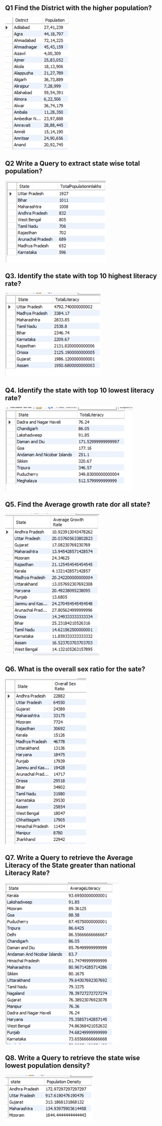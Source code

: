 ## Q1 Find the District with the higher population?

<img src ="https://raw.githubusercontent.com/Dhavaltharkar/Population_Analysis/main/Markdown/1.png">

##  Q2 Write a Query to extract state wise total population?

<img src ="https://raw.githubusercontent.com/Dhavaltharkar/Population_Analysis/main/Markdown/2.png">

## Q3. Identify the state with top 10 highest literacy rate?

<img src ="https://raw.githubusercontent.com/Dhavaltharkar/Population_Analysis/main/Markdown/3.png">

## Q4. Identify the state with top 10 lowest literacy rate?

<img src ="https://raw.githubusercontent.com/Dhavaltharkar/Population_Analysis/main/Markdown/4.png">

## Q5. Find the Average growth rate dor all state?

<img src ="https://raw.githubusercontent.com/Dhavaltharkar/Population_Analysis/main/Markdown/5.png">

## Q6. What is the overall sex ratio for the sate?

<img src ="https://raw.githubusercontent.com/Dhavaltharkar/Population_Analysis/main/Markdown/6.png">

## Q7.  Write a Query to retrieve the Average Literacy of the State greater than national Literacy Rate?

<img src ="https://raw.githubusercontent.com/Dhavaltharkar/Population_Analysis/main/Markdown/7.png">

## Q8.  Write a Query to retrieve the state wise lowest population density?

<img src ="https://raw.githubusercontent.com/Dhavaltharkar/Population_Analysis/main/Markdown/8.png">

